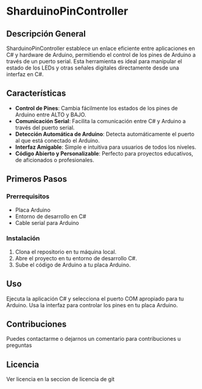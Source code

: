 # SharduinoPinController

## Descripción General
SharduinoPinController establece un enlace eficiente entre aplicaciones en C# y hardware de Arduino, permitiendo el control de los pines de Arduino a través de un puerto serial. Esta herramienta es ideal para manipular el estado de los LEDs y otras señales digitales directamente desde una interfaz en C#.

## Características
- **Control de Pines**: Cambia fácilmente los estados de los pines de Arduino entre ALTO y BAJO.
- **Comunicación Serial**: Facilita la comunicación entre C# y Arduino a través del puerto serial.
- **Detección Automática de Arduino**: Detecta automáticamente el puerto al que está conectado el Arduino.
- **Interfaz Amigable**: Simple e intuitiva para usuarios de todos los niveles.
- **Código Abierto y Personalizable**: Perfecto para proyectos educativos, de aficionados o profesionales.

## Primeros Pasos
### Prerrequisitos
- Placa Arduino
- Entorno de desarrollo en C#
- Cable serial para Arduino

### Instalación
1. Clona el repositorio en tu máquina local.
2. Abre el proyecto en tu entorno de desarrollo C#.
3. Sube el código de Arduino a tu placa Arduino.

## Uso
Ejecuta la aplicación C# y selecciona el puerto COM apropiado para tu Arduino. Usa la interfaz para controlar los pines en tu placa Arduino.

## Contribuciones
Puedes contactarme o dejarnos un comentario para contribuciones u preguntas

## Licencia
Ver licencia en la seccion de licencia de git
